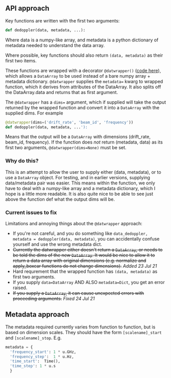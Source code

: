 ## API approach

Key functions are written with the first two arguments:
  ```python
  def dedoppler(data, metadata, ...):
  ```
Where data is a numpy-like array, and metadata is a python dictionary of metadata needed to understand the data array.

Where possible, key functions should also return `(data, metadata)` as their first two items. 

These functions are wrapped with a decorator `@datwrapper()` ([code here](https://github.com/UCBerkeleySETI/hyperseti/blob/master/hyperseti/utils.py#L105)), 
which allows a `DataArray` to be used instead of a bare
numpy array + metadata dictionary.  `@datwrapper` supplies the `metadata=` kwarg to wrapped function, which it derives
from attributes of the DataArray. It also splits off the DataArray.data and returns that as first argument.

The `@datwrapper` has a `dims=` argument, which if supplied will take the output returned by the wrapped function and 
convert it into a `DataArray` with the supplied dims. For example

```python
@datwrapper(dims=('drift_rate', 'beam_id', 'frequency'))
def dedoppler(data, metadata, ...'):
```

Means that the output will be a `DataArray` with dimensions (drift_rate, beam_id, frequency). 
If the function does *not* return (metadata, data) as its first two arguments, `@datwrapper(dims=None)` must be set.

### Why do this?

This is an attempt to allow the user to supply either (data, metadata), or to use a `DataArray` object. For testing,
and in earlier versions, supplying data/metadata pair was easier. This means within the function, we only have to deal
with a numpy-like array and a metadata dictionary, which I hope is a little more readable. It is also quite nice to be
able to see just above the function def what the output dims will be.

### Current issues to fix 
Limitations and annoying things about the `@datwrapper` approach:
* If you're not careful, and you do something like `data_dedoppler, metadata = dedoppler(data, metadata)`, you can accidentally confuse yourself and use the wrong metadata dict.
* ~~Currently the datwrapper either doesn't return a `DataArray`, or needs to be told the dims of the new `DataArray`. It would be nice to allow it to return a data array with original dimensions (e.g. normalize and apply_boxcar functions do not change dimensions).~~ *Added 23 Jul 21*
* Hard requrement that the wrapped function has `(data, metadata)` as first two arguments. 
* If you supply `data=DataArray` AND ALSO `metadata=Dict`, you get an error raised.
* ~~If you supply a `DataArray`, it can cause unexpected errors with proceeding arguments.~~ *Fixed 24 Jul 21*

## Metadata approach

The metadata required currently varies from function to function, but is based on dimension scales. They should have the 
form `[scalename]_start` and `[scalename]_stop`. E.g.

```python
metadata = {
  'frequency_start': 1 * u.GHz,
  'frequency_step':  1 * u.Hz,
  'time_start':  Time(),
  'time_step': 1 * u.s
  }
```

